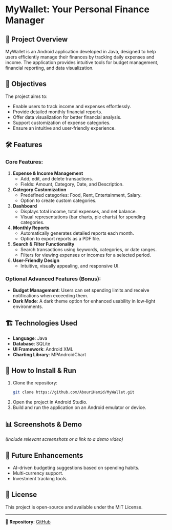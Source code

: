 # MyWallet: Your Personal Finance Manager

## 📌 Project Overview
MyWallet is an Android application developed in Java, designed to help users efficiently manage their finances by tracking daily expenses and income. The application provides intuitive tools for budget management, financial reporting, and data visualization.

## 🎯 Objectives
The project aims to:
- Enable users to track income and expenses effortlessly.
- Provide detailed monthly financial reports.
- Offer data visualization for better financial analysis.
- Support customization of expense categories.
- Ensure an intuitive and user-friendly experience.

## 🛠️ Features
### Core Features:
1. **Expense & Income Management**
   - Add, edit, and delete transactions.
   - Fields: Amount, Category, Date, and Description.
2. **Category Customization**
   - Predefined categories: Food, Rent, Entertainment, Salary.
   - Option to create custom categories.
3. **Dashboard**
   - Displays total income, total expenses, and net balance.
   - Visual representations (bar charts, pie charts) for spending categories.
4. **Monthly Reports**
   - Automatically generates detailed reports each month.
   - Option to export reports as a PDF file.
5. **Search & Filter Functionality**
   - Search transactions using keywords, categories, or date ranges.
   - Filters for viewing expenses or incomes for a selected period.
6. **User-Friendly Design**
   - Intuitive, visually appealing, and responsive UI.

### Optional Advanced Features (Bonus):
- **Budget Management**: Users can set spending limits and receive notifications when exceeding them.
- **Dark Mode**: A dark theme option for enhanced usability in low-light environments.

## 🏗️ Technologies Used
- **Language**: Java
- **Database**: SQLite
- **UI Framework**: Android XML
- **Charting Library**: MPAndroidChart

## 📲 How to Install & Run
1. Clone the repository:
   ```bash
   git clone https://github.com/AbouriHamid/MyWallet.git
   ```
2. Open the project in Android Studio.
3. Build and run the application on an Android emulator or device.

## 📊 Screenshots & Demo
_(Include relevant screenshots or a link to a demo video)_

## 🚀 Future Enhancements
- AI-driven budgeting suggestions based on spending habits.
- Multi-currency support.
- Investment tracking tools.

## 📜 License
This project is open-source and available under the MIT License.

---
🔗 **Repository**: [GitHub](https://github.com/AbouriHamid/MyWallet)  

